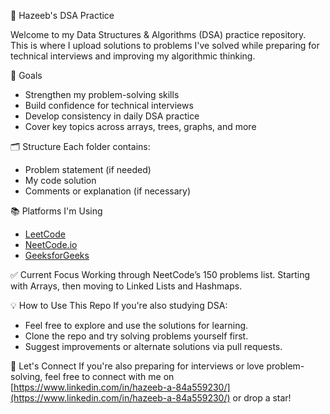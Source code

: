 🧠 Hazeeb's DSA Practice

Welcome to my Data Structures & Algorithms (DSA) practice repository.  
This is where I upload solutions to problems I've solved while preparing for technical interviews and improving my algorithmic thinking.

📌 Goals
- Strengthen my problem-solving skills
- Build confidence for technical interviews
- Develop consistency in daily DSA practice
- Cover key topics across arrays, trees, graphs, and more

🗂️ Structure
Each folder contains:
- Problem statement (if needed)
- My code solution
- Comments or explanation (if necessary)

📚 Platforms I'm Using
- [LeetCode](https://leetcode.com/)
- [NeetCode.io](https://neetcode.io/)
- [GeeksforGeeks](https://www.geeksforgeeks.org/)

✅ Current Focus
Working through NeetCode’s 150 problems list. Starting with Arrays, then moving to Linked Lists and Hashmaps.

💡 How to Use This Repo
If you're also studying DSA:
- Feel free to explore and use the solutions for learning.
- Clone the repo and try solving problems yourself first.
- Suggest improvements or alternate solutions via pull requests.

🚀 Let's Connect
If you're also preparing for interviews or love problem-solving, feel free to connect with me on [https://www.linkedin.com/in/hazeeb-a-84a559230/](https://www.linkedin.com/in/hazeeb-a-84a559230/) or drop a star!



